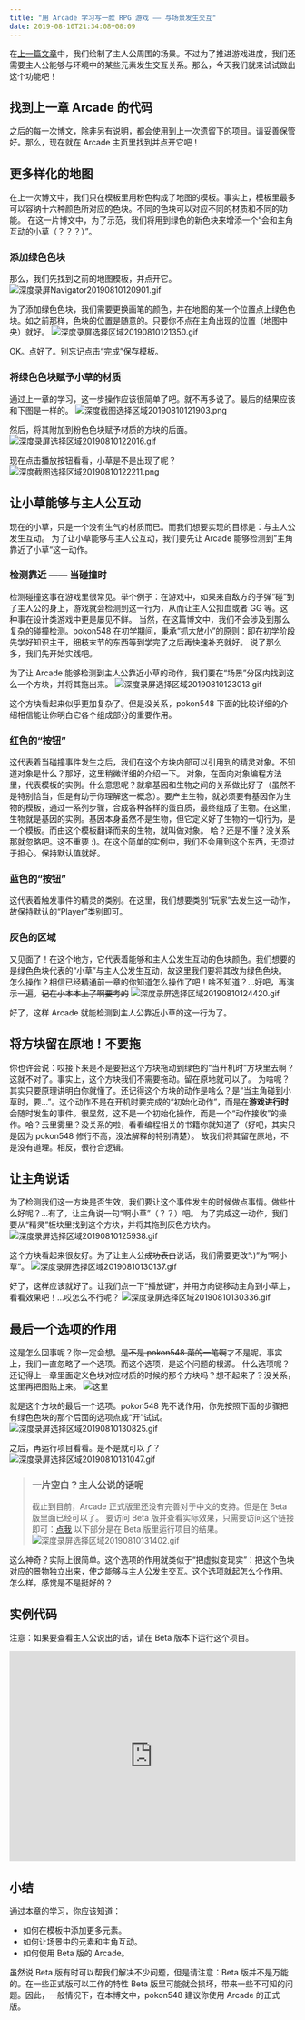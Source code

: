 ```yaml
---
title: "用 Arcade 学习写一款 RPG 游戏 —— 与场景发生交互"
date: 2019-08-10T21:34:08+08:09
---
```

在[上一篇文章](https://pokon548.ink/2019/08/09/%E7%94%A8-Arcade-%E5%AD%A6%E4%B9%A0%E5%86%99%E4%B8%80%E6%AC%BE-RPG-%E6%B8%B8%E6%88%8F-%E2%80%94%E2%80%94-%E7%BB%98%E5%88%B6%E5%9C%BA%E6%99%AF)中，我们绘制了主人公周围的场景。不过为了推进游戏进度，我们还需要主人公能够与环境中的某些元素发生交互关系。那么，今天我们就来试试做出这个功能吧！

## [](#找到上一章-Arcade-的代码 "找到上一章 Arcade 的代码")找到上一章 Arcade 的代码

之后的每一次博文，除非另有说明，都会使用到上一次遗留下的项目。请妥善保管好。那么，现在就在 Arcade 主页里找到并点开它吧！

## [](#更多样化的地图 "更多样化的地图")更多样化的地图

在上一次博文中，我们只在模板里用粉色构成了地图的模板。事实上，模板里最多可以容纳十六种颜色所对应的色块。不同的色块可以对应不同的材质和不同的功能。
在这一片博文中，为了示范，我们将用到绿色的新色块来增添一个“会和主角互动的小草（？？？）”。

### [](#添加绿色色块 "添加绿色色块")添加绿色色块

那么，我们先找到之前的地图模板，并点开它。
![深度录屏Navigator20190810120901.gif](https://i.loli.net/2019/08/10/EJ4de2uAiBXVsP7.gif)

为了添加绿色色块，我们需要更换画笔的颜色，并在地图的某一个位置点上绿色色块。如之前那样，色块的位置是随意的。只要你不点在主角出现的位置（地图中央）就好。
![深度录屏选择区域20190810121350.gif](https://i.loli.net/2019/08/10/wnWfD3HIdMLoSha.gif)

OK。点好了。别忘记点击“完成”保存模板。

### [](#将绿色色块赋予小草的材质 "将绿色色块赋予小草的材质")将绿色色块赋予小草的材质

通过上一章的学习，这一步操作应该很简单了吧。就不再多说了。最后的结果应该和下图是一样的。
![深度截图选择区域20190810121903.png](https://i.loli.net/2019/08/10/UiKPtckdOo18fpz.png)

然后，将其附加到粉色色块赋予材质的方块的后面。
![深度录屏选择区域20190810122016.gif](https://i.loli.net/2019/08/10/nZTAmHaOb1rS7Ep.gif)

现在点击播放按钮看看，小草是不是出现了呢？
![深度截图选择区域20190810122211.png](https://i.loli.net/2019/08/10/Os2HL1K7iXEAgrv.png)

## [](#让小草能够与主人公互动 "让小草能够与主人公互动")让小草能够与主人公互动

现在的小草，只是一个没有生气的材质而已。而我们想要实现的目标是：与主人公发生互动。
为了让小草能够与主人公互动，我们要先让 Arcade 能够检测到”主角靠近了小草“这一动作。

### [](#检测靠近-——-当碰撞时 "检测靠近 —— 当碰撞时")检测靠近 —— 当碰撞时

检测碰撞这事在游戏里很常见。举个例子：在游戏中，如果来自敌方的子弹“碰”到了主人公的身上，游戏就会检测到这一行为，从而让主人公扣血或者 GG 等。这种事在设计类游戏中更是屡见不鲜。
当然，在这篇博文中，我们不会涉及到那么复杂的碰撞检测。pokon548 在初学期间，秉承“抓大放小”的原则：即在初学阶段先学好知识主干，细枝末节的东西等到学完了之后再快速补充就好。
说了那么多，我们先开始实践吧。

为了让 Arcade 能够检测到主人公靠近小草的动作，我们要在“场景”分区内找到这么一个方块，并将其拖出来。
![深度录屏选择区域20190810123013.gif](https://i.loli.net/2019/08/10/XQBGxDt2WoSk1bj.gif)

这个方块看起来似乎更加复杂了。但是没关系，pokon548 下面的比较详细的介绍相信能让你明白它各个组成部分的重要作用。

### [](#红色的“按钮” "红色的“按钮”")红色的“按钮”

这代表着当碰撞事件发生之后，我们在这个方块内部可以引用到的精灵对象。不知道对象是什么？那好，这里稍微详细的介绍一下。
对象，在面向对象编程方法里，代表模板的实例。什么意思呢？就拿基因和生物之间的关系做比好了（虽然不是特别恰当，但是有助于你理解这一概念）。要产生生物，就必须要有基因作为生物的模板，通过一系列步骤，合成各种各样的蛋白质，最终组成了生物。在这里，生物就是基因的实例。基因本身虽然不是生物，但它定义好了生物的一切行为，是一个模板。而由这个模板翻译而来的生物，就叫做对象。
哈？还是不懂？没关系那就忽略吧。这不重要 :)。在这个简单的实例中，我们不会用到这个东西，无须过于担心。保持默认值就好。

### [](#蓝色的“按钮” "蓝色的“按钮”")蓝色的“按钮”

这代表着触发事件的精灵的类别。在这里，我们想要类别“玩家”去发生这一动作，故保持默认的“Player”类别即可。

### [](#灰色的区域 "灰色的区域")灰色的区域

又见面了！在这个地方，它代表着能够和主人公发生互动的色块颜色。我们想要的是绿色色块代表的“小草”与主人公发生互动，故这里我们要将其改为绿色色块。
怎么操作？相信已经精通前一章的你知道怎么操作了吧！啥不知道？…好吧，再演示一遍。<del>记在小本本上了啊要考的</del>
![深度录屏选择区域20190810124420.gif](https://i.loli.net/2019/08/10/SVzRsF7m5DQYvtu.gif)

好了，这样 Arcade 就能检测到主人公靠近小草的这一行为了。

## [](#将方块留在原地！不要拖 "将方块留在原地！不要拖")将方块留在原地！不要拖

你也许会说：哎接下来是不是要把这个方块拖动到绿色的“当开机时”方块里去啊？这就不对了。事实上，这个方块我们不需要拖动。留在原地就可以了。
为啥呢？其实只要原理讲明白你就懂了。还记得这个方块的动作是啥么？是“当主角碰到小草时，要…”。这个动作不是在开机时要完成的“初始化动作”，而是在**游戏进行时**会随时发生的事件。很显然，这不是一个初始化操作，而是一个“动作接收”的操作。哈？云里雾里？没关系的啦，看看编程相关的书籍你就知道了（好吧，其实只是因为 pokon548 修行不高，没法解释的特别清楚）。
故我们将其留在原地，不是没有道理。相反，很符合逻辑。

## [](#让主角说话 "让主角说话")让主角说话

为了检测我们这一方块是否生效，我们要让这个事件发生的时候做点事情。做些什么好呢？…有了，让主角说一句“啊小草”（？？）吧。
为了完成这一动作，我们要从“精灵”板块里找到这个方块，并将其拖到灰色方块内。
![深度录屏选择区域20190810125938.gif](https://i.loli.net/2019/08/10/Z5NTwYVi6t8sbfJ.gif)

这个方块看起来很友好。为了让主人公<del>成功表白</del>说话，我们需要更改”:)”为”啊小草”。
![深度录屏选择区域20190810130137.gif](https://i.loli.net/2019/08/10/EfCXlqZBu2PSU9K.gif)

好了，这样应该就好了。让我们点一下“播放键”，并用方向键移动主角到小草上，看看效果吧！…哎怎么不行呢？
![深度录屏选择区域20190810130336.gif](https://i.loli.net/2019/08/10/SP3BvpQj71HikMY.gif)

## [](#最后一个选项的作用 "最后一个选项的作用")最后一个选项的作用

这是怎么回事呢？你一定会想。<del>是不是 pokon548 菜的一笔啊</del>才不是呢。事实上，我们一直忽略了一个选项。而这个选项，是这个问题的根源。
什么选项呢？还记得上一章里面定义色块对应材质的时候的那个方块吗？想不起来了？没关系，这里再把图贴上来。
![这里](https://i.loli.net/2019/08/09/45ufsLxCkY7jU21.png)

就是这个方块的最后一个选项。pokon548 先不说作用，你先按照下面的步骤把有绿色色块的那个后面的选项点成“开”试试。
![深度录屏选择区域20190810130825.gif](https://i.loli.net/2019/08/10/QMjlrunBd1HZzJf.gif)

之后，再运行项目看看。是不是就可以了？
![深度录屏选择区域20190810131047.gif](https://i.loli.net/2019/08/10/OLs52WodS9hjcqY.gif)

> ### [](#一片空白？主人公说的话呢 "一片空白？主人公说的话呢")一片空白？主人公说的话呢
> 
> 截止到目前，Arcade 正式版里还没有完善对于中文的支持。但是在 Beta 版里面已经可以了。
> 要访问 Beta 版并查看实际效果，只需要访问这个链接即可：[点我](https://arcade.makecode.com/beta)
> 以下部分是在 Beta 版里运行项目的结果。
> ![深度录屏选择区域20190810131402.gif](https://i.loli.net/2019/08/10/dVJ2w6H8Ty9YAe7.gif)

这么神奇？实际上很简单。这个选项的作用就类似于“把虚拟变现实”：把这个色块对应的景物独立出来，使之能够与主人公发生交互。这个选项就起怎么个作用。
怎么样，感觉是不是挺好的？

## [](#实例代码 "实例代码")实例代码

注意：如果要查看主人公说出的话，请在 Beta 版本下运行这个项目。

<div style="position:relative;height:calc(300px + 5em);width:100%;overflow:hidden;"><iframe style="position:absolute;top:0;left:0;width:100%;height:100%;" src="https://arcade.makecode.com/---codeembed#pub:_M7z965C2uVM5" allowfullscreen="allowfullscreen" frameborder="0" sandbox="allow-scripts allow-same-origin"></iframe></div>

## [](#小结 "小结")小结

通过本章的学习，你应该知道：

*   如何在模板中添加更多元素。
*   如何让场景中的元素和主角互动。
*   如何使用 Beta 版的 Arcade。

虽然说 Beta 版有时可以帮我们解决不少问题，但是请注意：Beta 版并不是万能的。在一些正式版可以工作的特性 Beta 版里可能就会损坏，带来一些不可知的问题。因此，一般情况下，在本博文中，pokon548 建议你使用 Arcade 的正式版。
